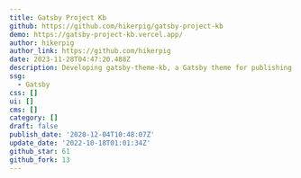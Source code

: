 ```yaml
---
title: Gatsby Project Kb
github: https://github.com/hikerpig/gatsby-project-kb
demo: https://gatsby-project-kb.vercel.app/
author: hikerpig
author_link: https://github.com/hikerpig
date: 2023-11-28T04:47:20.488Z
description: Developing gatsby-theme-kb, a Gatsby theme for publishing Knowledge Base.
ssg:
  - Gatsby
css: []
ui: []
cms: []
category: []
draft: false
publish_date: '2020-12-04T10:48:07Z'
update_date: '2022-10-18T01:01:34Z'
github_star: 61
github_fork: 13
---
```


